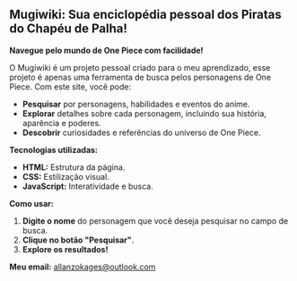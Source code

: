 ## **Mugiwiki: Sua enciclopédia pessoal dos Piratas do Chapéu de Palha!**

**Navegue pelo mundo de One Piece com facilidade!**

O Mugiwiki é um projeto pessoal criado para o meu aprendizado, esse  projeto é apenas uma ferramenta de busca pelos personagens de  One Piece. Com este site, você pode:

* **Pesquisar** por personagens, habilidades e eventos do anime.
* **Explorar** detalhes sobre cada personagem, incluindo sua história, aparência e poderes.
* **Descobrir** curiosidades e referências do universo de One Piece.

**Tecnologias utilizadas:**

* **HTML:** Estrutura da página.
* **CSS:** Estilização visual.
* **JavaScript:** Interatividade e busca.

**Como usar:**

1. **Digite o nome** do personagem que você deseja pesquisar no campo de busca.
2. **Clique no botão "Pesquisar"**.
3. **Explore os resultados!**

**Meu email:** allanzokages@outlook.com 
